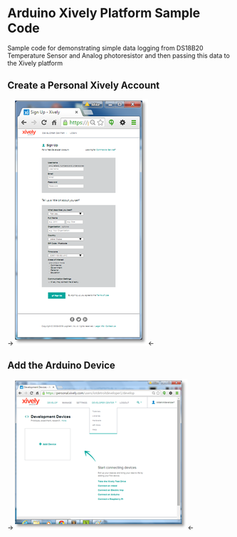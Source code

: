 # Arduino Xively Platform Sample Code
Sample code for demonstrating simple data logging from DS18B20 Temperature Sensor and Analog photoresistor and then passing this data to the Xively platform

## Create a Personal Xively Account </br>
->![alt text](../Arduino-Images/xively_signup.png "Xively SignUp Screen Shot")<-

## Add the Arduino Device </br>
->![alt text](../Arduino-Images/Xively_adddevice.png "Xively Add Device Screen Shot")<-

